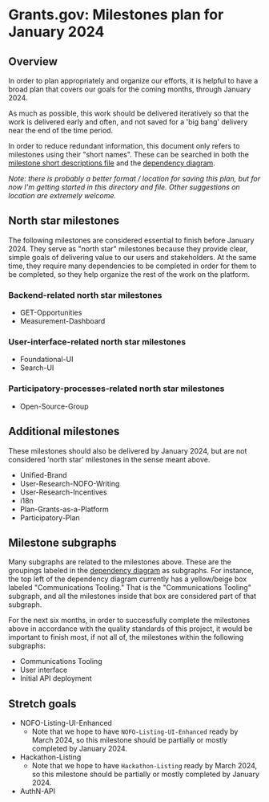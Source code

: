 # Grants.gov: Milestones plan for January 2024

## Overview
In order to plan appropriately and organize our efforts, it is helpful to have a broad plan that covers our goals for the coming months, through January 2024.

As much as possible, this work should be delivered iteratively so that the work is delivered early and often, and not saved for a 'big bang' delivery near the end of the time period.

In order to reduce redundant information, this document only refers to milestones using their "short names". These can be searched in both the [milestone short descriptions file](./milestone_short_descriptions.md) and the [dependency diagram](./milestone_dependency_diagram.mmd).

*Note: there is probably a better format / location for saving this plan, but for now I'm getting started in this directory and file. Other suggestions on location are extremely welcome.*

## North star milestones
The following milestones are considered essential to finish before January 2024. They serve as "north star" milestones because they provide clear, simple goals of delivering value to our users and stakeholders. At the same time, they require many dependencies to be completed in order for them to be completed, so they help organize the rest of the work on the platform.

### Backend-related north star milestones
* GET-Opportunities
* Measurement-Dashboard

### User-interface-related north star milestones
* Foundational-UI
* Search-UI

### Participatory-processes-related north star milestones
* Open-Source-Group

## Additional milestones
These milestones should also be delivered by January 2024, but are not considered 'north star' milestones in the sense meant above.

* Unified-Brand
* User-Research-NOFO-Writing
* User-Research-Incentives
* i18n
* Plan-Grants-as-a-Platform
* Participatory-Plan

## Milestone subgraphs
Many subgraphs are related to the milestones above. These are the groupings labeled in the [dependency diagram](./milestone_dependency_diagram.mmd) as subgraphs. For instance, the top left of the dependency diagram currently has a yellow/beige box labeled "Communications Tooling." That is the "Communications Tooling" subgraph, and all the milestones inside that box are considered part of that subgraph.

For the next six months, in order to successfully complete the milestones above in accordance with the quality standards of this project, it would be important to finish most, if not all of, the milestones within the following subgraphs:

* Communications Tooling
* User interface
* Initial API deployment

## Stretch goals
* NOFO-Listing-UI-Enhanced
  * Note that we hope to have `NOFO-Listing-UI-Enhanced` ready by March 2024, so this milestone should be partially or mostly completed by January 2024.
* Hackathon-Listing
  * Note that we hope to have `Hackathon-Listing` ready by March 2024, so this milestone should be partially or mostly completed by January 2024.
* AuthN-API
